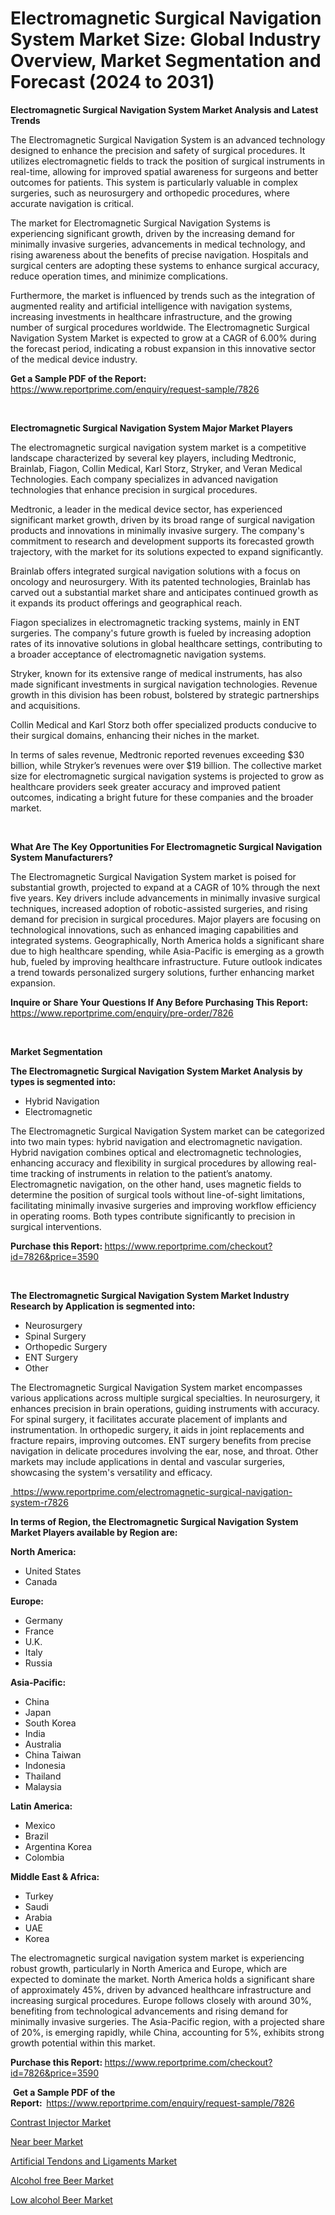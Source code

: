 <p><h1>Electromagnetic Surgical Navigation System Market Size: Global Industry Overview, Market Segmentation and Forecast (2024 to 2031)</h1></p><p><strong>Electromagnetic Surgical Navigation System Market Analysis and Latest Trends</strong></p>
<p><p>The Electromagnetic Surgical Navigation System is an advanced technology designed to enhance the precision and safety of surgical procedures. It utilizes electromagnetic fields to track the position of surgical instruments in real-time, allowing for improved spatial awareness for surgeons and better outcomes for patients. This system is particularly valuable in complex surgeries, such as neurosurgery and orthopedic procedures, where accurate navigation is critical.</p><p>The market for Electromagnetic Surgical Navigation Systems is experiencing significant growth, driven by the increasing demand for minimally invasive surgeries, advancements in medical technology, and rising awareness about the benefits of precise navigation. Hospitals and surgical centers are adopting these systems to enhance surgical accuracy, reduce operation times, and minimize complications.</p><p>Furthermore, the market is influenced by trends such as the integration of augmented reality and artificial intelligence with navigation systems, increasing investments in healthcare infrastructure, and the growing number of surgical procedures worldwide. The Electromagnetic Surgical Navigation System Market is expected to grow at a CAGR of 6.00% during the forecast period, indicating a robust expansion in this innovative sector of the medical device industry.</p></p>
<p><strong>Get a Sample PDF of the Report:&nbsp;</strong> <a href="https://www.reportprime.com/enquiry/request-sample/7826?utm_campaign=12&utm_medium=2&utm_source=Github&utm_content=ia&utm_term=25122024&utm_id=electromagnetic-surgical-navigation-system">https://www.reportprime.com/enquiry/request-sample/7826</a></p>
<p>&nbsp;</p>
<p><strong>Electromagnetic Surgical Navigation System Major Market Players</strong></p>
<p><p>The electromagnetic surgical navigation system market is a competitive landscape characterized by several key players, including Medtronic, Brainlab, Fiagon, Collin Medical, Karl Storz, Stryker, and Veran Medical Technologies. Each company specializes in advanced navigation technologies that enhance precision in surgical procedures.</p><p>Medtronic, a leader in the medical device sector, has experienced significant market growth, driven by its broad range of surgical navigation products and innovations in minimally invasive surgery. The company's commitment to research and development supports its forecasted growth trajectory, with the market for its solutions expected to expand significantly.</p><p>Brainlab offers integrated surgical navigation solutions with a focus on oncology and neurosurgery. With its patented technologies, Brainlab has carved out a substantial market share and anticipates continued growth as it expands its product offerings and geographical reach.</p><p>Fiagon specializes in electromagnetic tracking systems, mainly in ENT surgeries. The company's future growth is fueled by increasing adoption rates of its innovative solutions in global healthcare settings, contributing to a broader acceptance of electromagnetic navigation systems.</p><p>Stryker, known for its extensive range of medical instruments, has also made significant investments in surgical navigation technologies. Revenue growth in this division has been robust, bolstered by strategic partnerships and acquisitions.</p><p>Collin Medical and Karl Storz both offer specialized products conducive to their surgical domains, enhancing their niches in the market.</p><p>In terms of sales revenue, Medtronic reported revenues exceeding $30 billion, while Stryker’s revenues were over $19 billion. The collective market size for electromagnetic surgical navigation systems is projected to grow as healthcare providers seek greater accuracy and improved patient outcomes, indicating a bright future for these companies and the broader market.</p></p>
<p>&nbsp;</p>
<p><strong>What Are The Key Opportunities For Electromagnetic Surgical Navigation System Manufacturers?</strong></p>
<p><p>The Electromagnetic Surgical Navigation System market is poised for substantial growth, projected to expand at a CAGR of 10% through the next five years. Key drivers include advancements in minimally invasive surgical techniques, increased adoption of robotic-assisted surgeries, and rising demand for precision in surgical procedures. Major players are focusing on technological innovations, such as enhanced imaging capabilities and integrated systems. Geographically, North America holds a significant share due to high healthcare spending, while Asia-Pacific is emerging as a growth hub, fueled by improving healthcare infrastructure. Future outlook indicates a trend towards personalized surgery solutions, further enhancing market expansion.</p></p>
<p><strong>Inquire or Share Your Questions If Any Before Purchasing This Report:</strong> <a href="https://www.reportprime.com/enquiry/pre-order/7826?utm_campaign=12&utm_medium=2&utm_source=Github&utm_content=ia&utm_term=25122024&utm_id=electromagnetic-surgical-navigation-system">https://www.reportprime.com/enquiry/pre-order/7826</a></p>
<p>&nbsp;</p>
<p><strong>Market Segmentation</strong></p>
<p><strong>The Electromagnetic Surgical Navigation System Market Analysis by types is segmented into:</strong></p>
<p><ul><li>Hybrid Navigation</li><li>Electromagnetic</li></ul></p>
<p><p>The Electromagnetic Surgical Navigation System market can be categorized into two main types: hybrid navigation and electromagnetic navigation. Hybrid navigation combines optical and electromagnetic technologies, enhancing accuracy and flexibility in surgical procedures by allowing real-time tracking of instruments in relation to the patient’s anatomy. Electromagnetic navigation, on the other hand, uses magnetic fields to determine the position of surgical tools without line-of-sight limitations, facilitating minimally invasive surgeries and improving workflow efficiency in operating rooms. Both types contribute significantly to precision in surgical interventions.</p></p>
<p><strong>Purchase this Report:&nbsp;</strong><a href="https://www.reportprime.com/checkout?id=7826&price=3590&utm_campaign=12&utm_medium=2&utm_source=Github&utm_content=ia&utm_term=25122024&utm_id=electromagnetic-surgical-navigation-system">https://www.reportprime.com/checkout?id=7826&price=3590</a></p>
<p>&nbsp;</p>
<p><strong>The Electromagnetic Surgical Navigation System Market Industry Research by Application is segmented into:</strong></p>
<p><ul><li>Neurosurgery</li><li>Spinal Surgery</li><li>Orthopedic Surgery</li><li>ENT Surgery</li><li>Other</li></ul></p>
<p><p>The Electromagnetic Surgical Navigation System market encompasses various applications across multiple surgical specialties. In neurosurgery, it enhances precision in brain operations, guiding instruments with accuracy. For spinal surgery, it facilitates accurate placement of implants and instrumentation. In orthopedic surgery, it aids in joint replacements and fracture repairs, improving outcomes. ENT surgery benefits from precise navigation in delicate procedures involving the ear, nose, and throat. Other markets may include applications in dental and vascular surgeries, showcasing the system's versatility and efficacy.</p></p>
<p><a href="https://www.reportprime.com/electromagnetic-surgical-navigation-system-r7826?utm_campaign=12&utm_medium=2&utm_source=Github&utm_content=ia&utm_term=25122024&utm_id=electromagnetic-surgical-navigation-system">&nbsp;https://www.reportprime.com/electromagnetic-surgical-navigation-system-r7826</a></p>
<p><strong>In terms of Region, the Electromagnetic Surgical Navigation System Market Players available by Region are:</strong></p>
<p>
    <p> <strong> North America: </strong>
        <ul>
            <li>United States</li>
            <li>Canada</li>
        </ul>
        </p> 
    <p> <strong> Europe: </strong>
        <ul>
            <li>Germany</li>
            <li>France</li>
            <li>U.K.</li>
            <li>Italy</li>
            <li>Russia</li>
        </ul>
        </p> 
    <p> <strong> Asia-Pacific: </strong>
        <ul>
            <li>China</li>
            <li>Japan</li>
            <li>South Korea</li>
            <li>India</li>
            <li>Australia</li>
            <li>China Taiwan</li>
            <li>Indonesia</li>
            <li>Thailand</li>
            <li>Malaysia</li>
        </ul>
        </p> 
    <p> <strong> Latin America: </strong>
        <ul>
            <li>Mexico</li>
            <li>Brazil</li>
            <li>Argentina Korea</li>
            <li>Colombia</li>
        </ul>
        </p> 
    <p> <strong> Middle East & Africa: </strong>
        <ul>
            <li>Turkey</li>
            <li>Saudi</li>
            <li>Arabia</li>
            <li>UAE</li>
            <li>Korea</li>
        </ul>
    </p>
    </p>
<p><p>The electromagnetic surgical navigation system market is experiencing robust growth, particularly in North America and Europe, which are expected to dominate the market. North America holds a significant share of approximately 45%, driven by advanced healthcare infrastructure and increasing surgical procedures. Europe follows closely with around 30%, benefiting from technological advancements and rising demand for minimally invasive surgeries. The Asia-Pacific region, with a projected share of 20%, is emerging rapidly, while China, accounting for 5%, exhibits strong growth potential within this market.</p></p>
<p><strong>Purchase this Report: </strong><a href="https://www.reportprime.com/checkout?id=7826&price=3590&utm_campaign=12&utm_medium=2&utm_source=Github&utm_content=ia&utm_term=25122024&utm_id=electromagnetic-surgical-navigation-system">https://www.reportprime.com/checkout?id=7826&price=3590</a></p>
<p>&nbsp;<strong>Get a Sample PDF of the Report:&nbsp;&nbsp;</strong><a href="https://www.reportprime.com/enquiry/request-sample/7826?utm_campaign=12&utm_medium=2&utm_source=Github&utm_content=ia&utm_term=25122024&utm_id=electromagnetic-surgical-navigation-system">https://www.reportprime.com/enquiry/request-sample/7826</a></p>
<p><strong></strong></p>
<p><p><a href="https://github.com/seanmcma708/Market-Research-Report-List-1/blob/main/contrast-injector-market.md?utm_campaign=12&utm_medium=2&utm_source=Github&utm_content=ia&utm_term=25122024&utm_id=electromagnetic-surgical-navigation-system">Contrast Injector Market</a></p><p><a href="https://www.linkedin.com/pulse/strategic-analysis-near-beer-market-forecast-cagr-76-thpve?utm_campaign=12&utm_medium=2&utm_source=Github&utm_content=ia&utm_term=25122024&utm_id=electromagnetic-surgical-navigation-system">Near beer Market</a></p><p><a href="https://github.com/GenaGaines34/Market-Research-Report-List-1/blob/main/artificial-tendons-and-ligaments-market.md?utm_campaign=12&utm_medium=2&utm_source=Github&utm_content=ia&utm_term=25122024&utm_id=electromagnetic-surgical-navigation-system">Artificial Tendons and Ligaments Market</a></p><p><a href="https://www.linkedin.com/pulse/strategic-insights-global-alcohol-free-beer-market-trends-kni3e?utm_campaign=12&utm_medium=2&utm_source=Github&utm_content=ia&utm_term=25122024&utm_id=electromagnetic-surgical-navigation-system">Alcohol free Beer Market</a></p><p><a href="https://www.linkedin.com/pulse/future-low-alcohol-beer-market-expected-cagr-89-over-a1dbe?utm_campaign=12&utm_medium=2&utm_source=Github&utm_content=ia&utm_term=25122024&utm_id=electromagnetic-surgical-navigation-system">Low alcohol Beer Market</a></p></p>